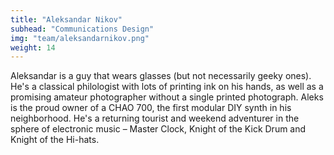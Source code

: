 ```yaml
---
title: "Aleksandar Nikov"
subhead: "Communications Design"
img: "team/aleksandarnikov.png"
weight: 14
---
```

Aleksandar is a guy that wears glasses (but not necessarily geeky ones). He's a classical philologist with lots of printing ink on his hands, as well as a promising amateur photographer without a single printed photograph. Aleks is the proud owner of a CHAO 700, the first modular DIY synth in his neighborhood. He's a returning tourist and weekend adventurer in the sphere of electronic music – Master Clock, Knight of the Kick Drum and Knight of the Hi-hats.

